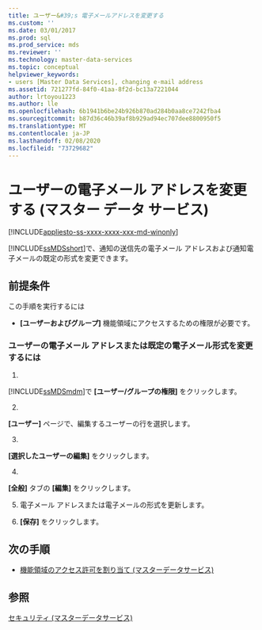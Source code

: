 ```yaml
---
title: ユーザー&#39;s 電子メールアドレスを変更する
ms.custom: ''
ms.date: 03/01/2017
ms.prod: sql
ms.prod_service: mds
ms.reviewer: ''
ms.technology: master-data-services
ms.topic: conceptual
helpviewer_keywords:
- users [Master Data Services], changing e-mail address
ms.assetid: 721277fd-84f0-41aa-8f2d-bc13a7221044
author: lrtoyou1223
ms.author: lle
ms.openlocfilehash: 6b1941b6be24b926b870ad284b0aa8ce7242fba4
ms.sourcegitcommit: b87d36c46b39af8b929ad94ec707dee8800950f5
ms.translationtype: MT
ms.contentlocale: ja-JP
ms.lasthandoff: 02/08/2020
ms.locfileid: "73729682"
---
```

# <a name="change-a-user39s-email-address-master-data-services"></a>ユーザーの電子メール アドレスを変更する (マスター データ サービス)

[!INCLUDE[appliesto-ss-xxxx-xxxx-xxx-md-winonly](../includes/appliesto-ss-xxxx-xxxx-xxx-md-winonly.md)]

  
  [!INCLUDE[ssMDSshort](../includes/ssmdsshort-md.md)]で、通知の送信先の電子メール アドレスおよび通知電子メールの既定の形式を変更できます。  
  
## <a name="prerequisites"></a>前提条件  
 この手順を実行するには  
  
-   
  **[ユーザーおよびグループ]** 機能領域にアクセスするための権限が必要です。  
  
### <a name="to-change-a-users-email-address-or-default-email-format"></a>ユーザーの電子メール アドレスまたは既定の電子メール形式を変更するには  
  
1.  
  [!INCLUDE[ssMDSmdm](../includes/ssmdsmdm-md.md)]で **[ユーザー/グループの権限]** をクリックします。  
  
2.  
  **[ユーザー]** ページで、編集するユーザーの行を選択します。  
  
3.  
  **[選択したユーザーの編集]** をクリックします。  
  
4.  
  **[全般]** タブの **[編集]** をクリックします。  
  
5.  電子メール アドレスまたは電子メールの形式を更新します。  
  
6.  **[保存]** をクリックします。  
  
## <a name="next-steps"></a>次の手順  
  
-   [機能領域のアクセス許可を割り当て &#40;マスターデータサービス&#41;](../master-data-services/assign-functional-area-permissions-master-data-services.md)  
  
## <a name="see-also"></a>参照  
 [セキュリティ &#40;マスターデータサービス&#41;](../master-data-services/security-master-data-services.md)  
  
  
